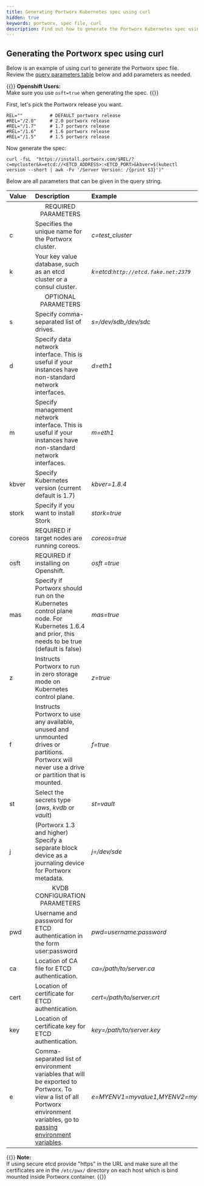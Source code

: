 ```yaml
---
title: Generating Portworx Kubernetes spec using curl
hidden: true
keywords: portworx, spec file, curl
description: Find out how to generate the Portworx Kubernetes spec using curl.
---
```


## Generating the Portworx spec using curl

Below is an example of using curl to generate the Portworx spec file. Review the [query parameters table](#px-k8s-query-params) below and add parameters as needed.

{{<info>}}
**Openshift Users:**<br/> Make sure you use `osft=true` when generating the spec.
{{</info>}}

First, let's pick the Portworx release you want.

```text
REL=""          # DEFAULT portworx release
#REL="/2.0"     # 2.0 portworx release
#REL="/1.7"     # 1.7 portworx release
#REL="/1.6"     # 1.6 portworx release
#REL="/1.5"     # 1.5 portworx release
```

Now generate the spec:

```text
curl -fsL  "https://install.portworx.com/$REL/?c=mycluster&k=etcd://<ETCD_ADDRESS>:<ETCD_PORT>&kbver=$(kubectl version --short | awk -Fv '/Server Version: /{print $3}')"
```

Below are all parameters that can be given in the query string.
<a name="px-k8s-query-params"></a>

| Value  | Description                                                                                                                           | Example                                                    |
|:-------|:--------------------------------------------------------------------------------------------------------------------------------------|:-----------------------------------------------------------|
|        | <center>REQUIRED PARAMETERS</center>                                                                                                  |                                                            |
| c      | Specifies the unique name for the Portworx cluster.                                                                                   | <var>c=test_cluster</var>                                  |
| k      | Your key value database, such as an etcd cluster or a consul cluster.                                                                 | <var>k=etcd:`http://etcd.fake.net:2379`</var>                |
|        | <center>OPTIONAL PARAMETERS</center>                                                                                                  |                                                            |
| s      | Specify comma-separated list of drives.                                                                                               | <var>s=/dev/sdb,/dev/sdc</var>                             |
| d      | Specify data network interface. This is useful if your instances have non-standard network interfaces.                                | <var>d=eth1</var>                                          |
| m      | Specify management network interface. This is useful if your instances have non-standard network interfaces.                          | <var>m=eth1</var>                                          |
| kbver  | Specify Kubernetes version (current default is 1.7)                                                                                   | <var>kbver=1.8.4</var>                                     |
| stork  | Specify if you want to install Stork                                                                                        | <var>stork=true</var>                                     |
| coreos | REQUIRED if target nodes are running coreos.                                                                                          | <var>coreos=true</var>                                     |
| osft | REQUIRED if installing on Openshift.                                                                                          | <var> osft =true</var>                                     |
| mas    | Specify if Portworx should run on the Kubernetes control plane node. For Kubernetes 1.6.4 and prior, this needs to be true (default is false)      | <var>mas=true</var>                                        |
| z      | Instructs Portworx to run in zero storage mode on Kubernetes control plane.                                                                        | <var>z=true</var>                                          |
| f      | Instructs Portworx to use any available, unused and unmounted drives or partitions. Portworx will never use a drive or partition that is mounted. | <var>f=true</var>                                          |
| st     | Select the secrets type (_aws_, _kvdb_ or _vault_)                                                                                    | <var>st=vault</var>                                        |
| j      | (Portworx 1.3 and higher) Specify a separate block device as a journaling device for Portworx metadata.                                                               | <var>j=/dev/sde</var>                                      |
|        | <center>KVDB CONFIGURATION PARAMETERS</center>                                                                                        |                                                            |
| pwd    | Username and password for ETCD authentication in the form user:password                                                               | <var>pwd=username:password</var>                           |
| ca     | Location of CA file for ETCD authentication.                                                                                          | <var>ca=/path/to/server.ca</var>                           |
| cert   | Location of certificate for ETCD authentication.                                                                                      | <var>cert=/path/to/server.crt</var>                        |
| key    | Location of certificate key for ETCD authentication.                                                                                  | <var>key=/path/to/server.key</var>                         |
| e      | Comma-separated list of environment variables that will be exported to Portworx. To view a list of all Portworx environment variables, go to [passing environment variables](/install-with-other/docker/standalone). | <var>e=MYENV1=myvalue1,MYENV2=myvalue2</var> |

{{<info>}}
**Note:**<br/> If using secure etcd provide "https" in the URL and make sure all the certificates are in the `/etc/pwx/` directory on each host which is bind mounted inside Portworx container.
{{</info>}}
